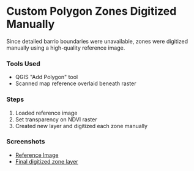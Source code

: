 # Custom Polygon Zones Digitized Manually

Since detailed barrio boundaries were unavailable, zones were digitized manually using a high-quality reference image.

### Tools Used
- QGIS "Add Polygon" tool
- Scanned map reference overlaid beneath raster

### Steps
1. Loaded reference image
2. Set transparency on NDVI raster
3. Created new layer and digitized each zone manually

### Screenshots
- [Reference Image](../Data/CIUDAD_DE_ASUNCION_CATASTRAL_2022.pdf.png)
- [Final digitized zone layer](../Data/Manually_Created_Zones.png)
